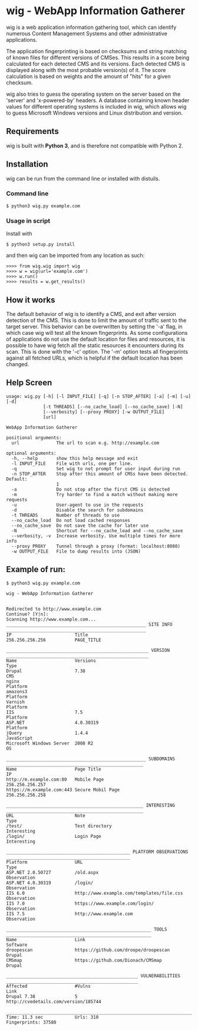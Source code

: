 # wig - WebApp Information Gatherer


wig is a web application information gathering tool, which can identify numerous Content Management Systems and other administrative applications.

The application fingerprinting is based on checksums and string matching of known files for different versions of CMSes. This results in a score being calculated for each detected CMS and its versions. Each detected CMS is displayed along with the most probable version(s) of it. The score calculation is based on weights and the amount of "hits" for a given checksum.

wig also tries to guess the operating system on the server based on the 'server' and 'x-powered-by' headers. A database containing known header values for different operating systems is included in wig, which allows wig to guess Microsoft Windows versions and Linux distribution and version. 


## Requirements


wig is built with **Python 3**, and is therefore not compatible with Python 2. 



## Installation
wig can be run from the command line or installed with distuils.


### Command line
```
$ python3 wig.py example.com
```


### Usage in script
Install with 
```
$ python3 setup.py install
```

and then wig can be imported from any location as such:


```
>>>> from wig.wig import wig
>>>> w = wig(url='example.com')
>>>> w.run()
>>>> results = w.get_results()
```



## How it works


The default behavior of wig is to identify a CMS, and exit after version detection of the CMS. This is done to limit the amount of traffic sent to the target server.
This behavior can be overwritten by setting the '-a' flag, in which case wig will test all the known fingerprints.
As some configurations of applications do not use the default location for files and resources, it is possible to have wig fetch all the static resources it encounters during its scan. This is done with the '-c' option.
The '-m' option tests all fingerprints against all fetched URLs, which is helpful if the default location has been changed.



## Help Screen

```
usage: wig.py [-h] [-l INPUT_FILE] [-q] [-n STOP_AFTER] [-a] [-m] [-u] [-d]
              [-t THREADS] [--no_cache_load] [--no_cache_save] [-N]
              [--verbosity] [--proxy PROXY] [-w OUTPUT_FILE]
              [url]

WebApp Information Gatherer

positional arguments:
  url              The url to scan e.g. http://example.com

optional arguments:
  -h, --help       show this help message and exit
  -l INPUT_FILE    File with urls, one per line.
  -q               Set wig to not prompt for user input during run
  -n STOP_AFTER    Stop after this amount of CMSs have been detected. Default:
                   1
  -a               Do not stop after the first CMS is detected
  -m               Try harder to find a match without making more requests
  -u               User-agent to use in the requests
  -d               Disable the search for subdomains
  -t THREADS       Number of threads to use
  --no_cache_load  Do not load cached responses
  --no_cache_save  Do not save the cache for later use
  -N               Shortcut for --no_cache_load and --no_cache_save
  --verbosity, -v  Increase verbosity. Use multiple times for more info
  --proxy PROXY    Tunnel through a proxy (format: localhost:8080)
  -w OUTPUT_FILE   File to dump results into (JSON)
```


## Example of run:

```
$ python3 wig.py example.com

wig - WebApp Information Gatherer


Redirected to http://www.example.com
Continue? [Y|n]:
Scanning http://www.example.com...
_____________________________________________________ SITE INFO _____________________________________________________
IP                        Title                                                                                      
256.256.256.256           PAGE_TITLE                                 
                                                                                                                     
______________________________________________________ VERSION ______________________________________________________
Name                      Versions                                               Type                                
Drupal                    7.38                                                   CMS                                 
nginx                                                                            Platform                            
amazons3                                                                         Platform                            
Varnish                                                                          Platform                            
IIS                       7.5                                                    Platform                            
ASP.NET                   4.0.30319                                              Platform                            
jQuery                    1.4.4                                                  JavaScript                          
Microsoft Windows Server  2008 R2                                                OS                                  
                                                                                                                     
_____________________________________________________ SUBDOMAINS ____________________________________________________
Name                      Page Title                                             IP                                  
http://m.example.com:80   Mobile Page                                            256.256.256.257                     
https://m.example.com:443 Secure Mobil Page                                      256.256.256.258                     
                                                                                                                     
____________________________________________________ INTERESTING ____________________________________________________
URL                       Note                                                   Type                                
/test/                    Test directory                                         Interesting                         
/login/                   Login Page                                             Interesting                         
                                                                                                                     
_______________________________________________ PLATFORM OBSERVATIONS _______________________________________________
Platform                  URL                                                    Type                                
ASP.NET 2.0.50727         /old.aspx                                              Observation                         
ASP.NET 4.0.30319         /login/                                                Observation                         
IIS 6.0                   http://www.example.com/templates/file.css              Observation                         
IIS 7.0                   https://www.example.com/login/                         Observation                         
IIS 7.5                   http://www.example.com                                 Observation                         
                                                                                                                     
_______________________________________________________ TOOLS _______________________________________________________
Name                      Link                                                   Software                            
droopescan                https://github.com/droope/droopescan                   Drupal                              
CMSmap                    https://github.com/Dionach/CMSmap                      Drupal                              
                                                                                                                     
__________________________________________________ VULNERABILITIES __________________________________________________
Affected                  #Vulns                                                 Link                                
Drupal 7.38               5                                                      http://cvedetails.com/version/185744
                                                                                                                     
_____________________________________________________________________________________________________________________
Time: 11.3 sec            Urls: 310                                              Fingerprints: 37580       
```
